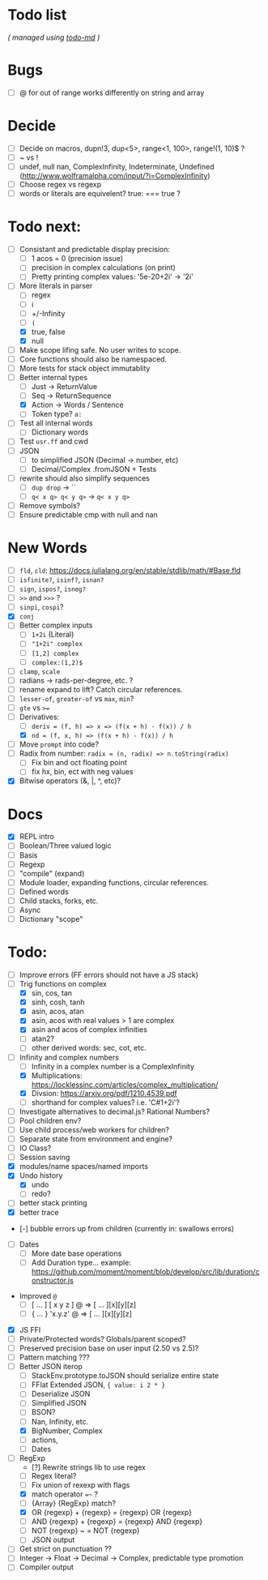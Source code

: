 # Todo list

_\( managed using [todo-md](https://github.com/Hypercubed/todo-md) \)_

# Bugs

- [ ] @ for out of range works differently on string and array

# Decide
- [ ] Decide on macros, dupn!3, dup<5>, range<1, 100>, range!(1, 10)$ ?
- [ ] ~ vs !
- [ ] undef, null nan, ComplexInfinity, Indeterminate, Undefined (http://www.wolframalpha.com/input/?i=ComplexInfinity)
- [ ] Choose regex vs regexp
- [ ] words or literals are equivelent? true: === true ?

# Todo next:

- [ ] Consistant and predictable display precision:
  - [ ] 1 acos = 0 (precision issue)
  - [ ] precision in complex calculations (on print)
  - [ ] Pretty printing complex values: '5e-20+2i' -> '2i'
- [ ] More literals in parser
  - [ ] regex
  - [ ] i
  - [ ] +/-Infinity
  - [ ] `(`
  - [x] true, false
  - [x] null
- [ ] Make scope lifing safe.  No user writes to scope.
- [ ] Core functions should also be namespaced.
- [ ] More tests for stack object immutablity
- [ ] Better internal types
  - [ ] Just -> ReturnValue
  - [ ] Seq -> ReturnSequence
  - [x] Action -> Words / Sentence
  - [ ] Token type? `a:`
- [ ] Test all internal words
  - [ ] Dictionary words
- [ ] Test `usr.ff` and cwd
- [ ] JSON
  - [ ] to simplified JSON (Decimal -> number, etc)
  - [ ] Decimal/Complex .fromJSON + Tests
- [ ] rewrite should also simplify sequences
  - [ ] `dup drop` -> ``
  - [ ] `q< x q> q< y q>` -> `q< x y q>`
- [ ] Remove symbols?
- [ ] Ensure predictable cmp with null and nan

# New Words

- [ ] `fld`, `cld`: https://docs.julialang.org/en/stable/stdlib/math/#Base.fld
- [ ] `isfinite?`, `isinf?`, `isnan?`
- [ ] `sign`, `ispos?`, `isneg?`
- [ ] `>>` and `>>>` ?
- [ ] `sinpi`, `cospi`?
- [x] `conj`
- [ ] Better complex inputs
  - [ ] `1+2i` (Literal)
  - [ ] `"1+2i" complex`
  - [ ] `[1,2] complex`
  - [ ] `complex:(1,2)$`
- [ ] `clamp`, `scale`
- [ ] radians -> rads-per-degree, etc. ?
- [ ] rename expand to lift?  Catch circular references.
- [ ] `lesser-of`, `greater-of` vs `max`, `min`?
- [ ] `gte` vs `>=`
- [ ] Derivatives:
  - [ ] `deriv = (f, h) => x => (f(x + h) - f(x)) / h`
  - [x] `nd = (f, x, h) => (f(x + h) - f(x)) / h`
- [ ] Move `prompt` into code?
- [ ] Radix from number: `radix = (n, radix) => n.toString(radix)`
  - [ ] Fix bin and oct floating point
  - [ ] fix hx, bin, ect with neg values
- [x] Bitwise operators (&, |, ^, etc)?

# Docs

- [x] REPL intro
- [ ] Boolean/Three valued logic
- [ ] Basis
- [ ] Regexp
- [ ] "compile" (expand)
- [ ] Module loader, expanding functions, circular references.
- [ ] Defined words
- [ ] Child stacks, forks, etc.
- [ ] Async
- [ ] Dictionary "scope"

# Todo:

- [ ] Improve errors (FF errors should not have a JS stack)
- [ ] Trig functions on complex
  - [x] sin, cos, tan
  - [x] sinh, cosh, tanh
  - [x] asin, acos, atan
  - [x] asin, acos with real values > 1 are complex
  - [x] asin and acos of complex infinities
  - [ ] atan2?
  - [ ] other derived words: sec, cot, etc.
- [ ] Infinity and complex numbers
  - [ ] Infinity in a complex number is a ComplexInfinity
  - [x] Multiplications: https://locklessinc.com/articles/complex_multiplication/
  - [x] Divsion: https://arxiv.org/pdf/1210.4539.pdf
  - [ ] shorthand for complex values? i.e. 'C#1+2i'?
- [ ] Investigate alternatives to decimal.js? Rational Numbers?
- [ ] Pool children env?
- [ ] Use child process/web workers for children?
- [ ] Separate state from environment and engine?
- [ ] IO Class?
- [ ] Session saving
- [x] modules/name spaces/named imports
- [x] Undo history
  - [x] undo
  - [ ] redo?
- [ ] better stack printing
- [x] better trace
- [-] bubble errors up from children (currently in: swallows errors)
- [ ] Dates
  - [ ] More date base operations
  - [ ] Add Duration type... example: https://github.com/moment/moment/blob/develop/src/lib/duration/constructor.js
- Improved `@`
  - [ ] [ ... ] [ x y z ] @ => [ ... ][x][y][z]
  - [ ] { ... } 'x.y.z' @ => [ ... ][x][y][z]
- [x] JS FFI
- [ ] Private/Protected words?  Globals/parent scoped?
- [ ] Preserved precision base on user input (2.50 vs 2.5)?
- [ ] Pattern matching ???
- [ ] Better JSON iterop
  - [ ] StackEnv.prototype.toJSON should serialize entire state
  - [ ] FFlat Extended JSON, `{ value: i 2 * }`
  - [ ] Deserialize JSON
  - [ ] Simplified JSON
  - [ ] BSON?
  - [ ] Nan, Infinity, etc.
  - [x] BigNumber, Complex
  - [ ] actions, 
  - [ ] Dates
- [ ] RegExp
  - [?] Rewrite strings lib to use regex
  - [ ] Regex literal?
  - [ ] Fix union of rexexp with flags
  - [x] match operator `=~` ?
  - [ ] {Array} {RegExp} match?
  - [x] OR {regexp} + {regexp} = {regexp} OR {regexp}
  - [ ] AND {regexp} + {regexp} = {regexp} AND {regexp}
  - [ ] NOT {regexp} ~ = NOT {regexp}
  - [ ] JSON output
- [ ] Get strict on punctuation ??
- [ ] Integer -> Float -> Decimal -> Complex, predictable type promotion
- [ ] Compiler output
